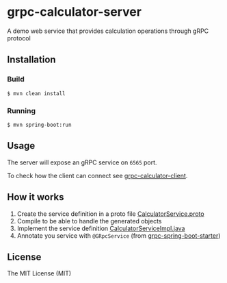 # grpc-calculator-server
A demo web service that provides calculation operations through gRPC protocol

## Installation

### Build
```console
$ mvn clean install
```

### Running
```console
$ mvn spring-boot:run
```

## Usage

The server will expose an gRPC service on `6565` port.

To check how the client can connect see [grpc-calculator-client](https://github.com/robertoduessmann/grpc-calculator-client).

## How it works
1) Create the service definition in a proto file [CalculatorService.proto](https://github.com/robertoduessmann/grpc-calculator-server/tree/master/src/main/proto) 
2) Compile to be able to handle the generated objects
3) Implement the service definition [CalculatorServiceImpl.java](https://github.com/robertoduessmann/grpc-calculator-server/blob/master/src/main/java/com/calculator/grpccalculatorserver/protoimpl/CalculatorServiceImpl.java)
4) Annotate you service with `@GRpcService` (from [grpc-spring-boot-starter](https://github.com/LogNet/grpc-spring-boot-starter))
## License
The MIT License (MIT)